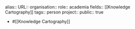alias::
URL::
organisation::
role:: academia
fields:: [[Knowledge Cartography]] 
tags:: person
project::
public:: true

- #[[Knowledge Cartography]]